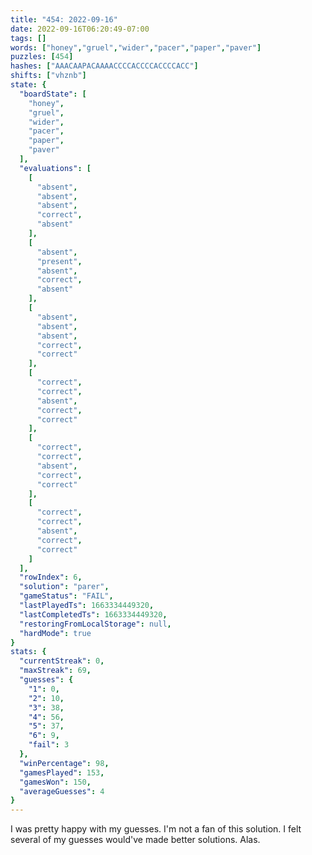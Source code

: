 ```yaml
---
title: "454: 2022-09-16"
date: 2022-09-16T06:20:49-07:00
tags: []
words: ["honey","gruel","wider","pacer","paper","paver"]
puzzles: [454]
hashes: ["AAACAAPACAAAACCCCACCCCACCCCACC"]
shifts: ["vhznb"]
state: {
  "boardState": [
    "honey",
    "gruel",
    "wider",
    "pacer",
    "paper",
    "paver"
  ],
  "evaluations": [
    [
      "absent",
      "absent",
      "absent",
      "correct",
      "absent"
    ],
    [
      "absent",
      "present",
      "absent",
      "correct",
      "absent"
    ],
    [
      "absent",
      "absent",
      "absent",
      "correct",
      "correct"
    ],
    [
      "correct",
      "correct",
      "absent",
      "correct",
      "correct"
    ],
    [
      "correct",
      "correct",
      "absent",
      "correct",
      "correct"
    ],
    [
      "correct",
      "correct",
      "absent",
      "correct",
      "correct"
    ]
  ],
  "rowIndex": 6,
  "solution": "parer",
  "gameStatus": "FAIL",
  "lastPlayedTs": 1663334449320,
  "lastCompletedTs": 1663334449320,
  "restoringFromLocalStorage": null,
  "hardMode": true
}
stats: {
  "currentStreak": 0,
  "maxStreak": 69,
  "guesses": {
    "1": 0,
    "2": 10,
    "3": 38,
    "4": 56,
    "5": 37,
    "6": 9,
    "fail": 3
  },
  "winPercentage": 98,
  "gamesPlayed": 153,
  "gamesWon": 150,
  "averageGuesses": 4
}
---
```


<!-- more -->
I was pretty happy with my guesses. I'm not a fan of this solution. I felt several of my guesses would've made better solutions. Alas. 
